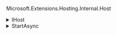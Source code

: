 Microsoft.Extensions.Hosting.Internal.Host
<details>
  <summary>IHost</summary>

```cs
public interface IHost : IDisposable
{
    IServiceProvider Services { get; }
    Task StartAsync(CancellationToken cancellationToken = default);
    Task StopAsync(CancellationToken cancellationToken = default);
}
```
</details>


<details>
  <summary>StartAsync</summary>

Запуск логгера
```cs
_logger.Starting();
```
Логика для ограничения по времени выполнения задачи
```cs
CancellationTokenSource? cts = null;
CancellationTokenSource linkedCts;
if (_options.StartupTimeout != Timeout.InfiniteTimeSpan)
{
    cts = new CancellationTokenSource(_options.StartupTimeout);
    linkedCts = CancellationTokenSource.CreateLinkedTokenSource(cts.Token, cancellationToken, _applicationLifetime.ApplicationStopping);
}
else
{
    linkedCts = CancellationTokenSource.CreateLinkedTokenSource(cancellationToken, _applicationLifetime.ApplicationStopping);
}
```

```cs
using (cts)
using (linkedCts)
{
    CancellationToken token = linkedCts.Token;
```
  - Используются операторы using для автоматического освобождения ресурсов cts и linkedCts после выполнения блока.
  - CancellationToken token = linkedCts.Token; — создается токен отмены, который будет использоваться для всех асинхронных операций.

#### Ожидание запуска приложения
```cs
await _hostLifetime.WaitForStartAsync(token).ConfigureAwait(false);
token.ThrowIfCancellationRequested();
```
  - _hostLifetime.WaitForStartAsync(token) — ожидает, пока приложение начнет запускаться. Если токен отмены будет отменен, метод выбросит OperationCanceledException.
  - token.ThrowIfCancellationRequested(); — проверяет, был ли токен отменен, и выбрасывает исключение, если да.

#### Инициализация служб
```cs
List<Exception> exceptions = new();
_hostedServices ??= Services.GetRequiredService<IEnumerable<IHostedService>>();
_hostedLifecycleServices = GetHostLifecycles(_hostedServices);
_hostStarting = true;
bool concurrent = _options.ServicesStartConcurrently;
bool abortOnFirstException = !concurrent;
```
  - List<Exception> exceptions = new(); — создается список для хранения исключений, которые могут возникнуть во время запуска.
  - _hostedServices ??= Services.GetRequiredService<IEnumerable<IHostedService>>(); — получает все зарегистрированные службы типа IHostedService.
  - _hostedLifecycleServices = GetHostLifecycles(_hostedServices); — получает службы, реализующие интерфейс IHostedLifecycle.
  - _hostStarting = true; — устанавливает флаг, указывающий, что процесс запуска начался.
  - bool concurrent = _options.ServicesStartConcurrently; — определяет, должны ли службы запускаться параллельно.
  - bool abortOnFirstException = !concurrent; — определяет, должен ли процесс запуска прерываться при первом исключении (если службы запускаются последовательно).

#### Вызов валидаторов
```cs
IStartupValidator? validator = Services.GetService<IStartupValidator>();
if (validator is not null)
{
    try
    {
        validator.Validate();
    }
    catch (Exception ex)
    {
        exceptions.Add(ex);
        LogAndRethrow();
    }
}
```
  - IStartupValidator? validator = Services.GetService<IStartupValidator>(); — получает валидатор, если он зарегистрирован.
  - validator.Validate(); — вызывает метод валидации, который проверяет корректность настройки приложения.
  - Если возникает исключение, оно добавляется в список exceptions и вызывается метод LogAndRethrow() для логирования и прерывания процесса запуска.

#### Вызов методов жизненного цикла служб
```cs
if (_hostedLifecycleServices is not null)
{
    await ForeachService(_hostedLifecycleServices, token, concurrent, abortOnFirstException, exceptions,
        (service, token) => service.StartingAsync(token)).ConfigureAwait(false);
    LogAndRethrow();
}
```
  - ForeachService — это вспомогательный метод, который вызывает метод StartingAsync для каждой службы.
  - LogAndRethrow(); — вызывается для логирования и прерывания процесса запуска, если возникли исключения.

#### Запуск служб
```cs
await ForeachService(_hostedServices, token, concurrent, abortOnFirstException, exceptions,
    async (service, token) =>
    {
        await service.StartAsync(token).ConfigureAwait(false);

        if (service is BackgroundService backgroundService)
        {
            _ = TryExecuteBackgroundServiceAsync(backgroundService);
        }
    }).ConfigureAwait(false);
LogAndRethrow();
```
  - Вызывает метод StartAsync для каждой службы.
  - Если служба является BackgroundService, вызывается метод TryExecuteBackgroundServiceAsync для запуска фоновой задачи.

#### Завершение запуска служб
```cs
if (_hostedLifecycleServices is not null)
{
    await ForeachService(_hostedLifecycleServices, token, concurrent, abortOnFirstException, exceptions,
        (service, token) => service.StartedAsync(token)).ConfigureAwait(false);
}
LogAndRethrow();
```
  - Вызывает метод StartedAsync для каждой службы, чтобы завершить процесс запуска.

#### Уведомление о завершении запуска
```cs
_applicationLifetime.NotifyStarted();
```
  - Уведомляет IHostApplicationLifetime, что процесс запуска завершен.

#### Логирование и обработка исключений
```cs
void LogAndRethrow()
{
    if (exceptions.Count > 0)
    {
        if (exceptions.Count == 1)
        {
            Exception singleException = exceptions[0];
            _logger.HostedServiceStartupFaulted(singleException);
            ExceptionDispatchInfo.Capture(singleException).Throw();
        }
        else
        {
            var ex = new AggregateException("One or more hosted services failed to start.", exceptions);
            _logger.HostedServiceStartupFaulted(ex);
            throw ex;
        }
    }
}
```
  - Если в процессе запуска возникли исключения, они логируются и выбрасываются.

  
</details>
